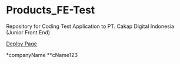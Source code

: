 # Products_FE-Test
Repository for Coding Test Application to PT. Cakap Digital Indonesia (Junior Front End)


[Deploy Page](https://fe-test-junior.vercel.app/dashboard)


*companyName
**cName123
